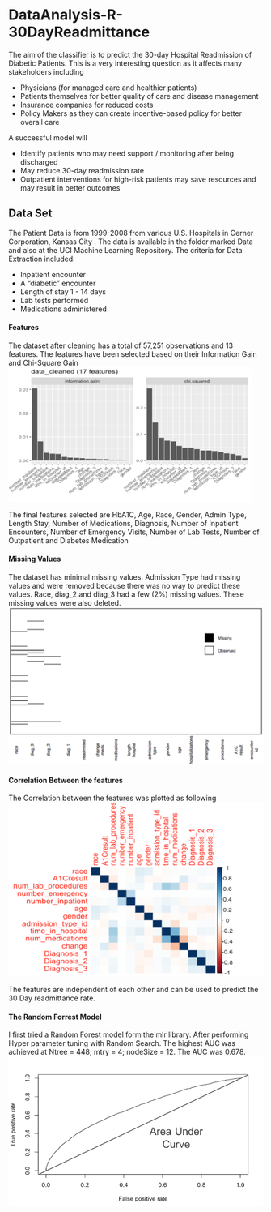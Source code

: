 # DataAnalysis-R-30DayReadmittance

The aim of the classifier is to predict the 30-day Hospital Readmission of Diabetic Patients. This is a very interesting question as it affects many stakeholders including 
- Physicians (for managed care and healthier patients)
- Patients themselves for better quality of care and disease management
- Insurance companies for reduced costs
- Policy Makers as they can create incentive-based policy for better overall care

A successful model will
- Identify patients who may need support / monitoring after being discharged
- May reduce 30-day readmission rate
- Outpatient interventions for high-risk patients may save resources and may result in better outcomes

## Data Set
The Patient Data is from 1999-2008 from various U.S. Hospitals in Cerner Corporation, Kansas City . The data is available in the folder marked Data and also at the UCI Machine Learning Repository.
The criteria for Data Extraction included:
- Inpatient encounter
- A “diabetic” encounter
- Length of stay 1 - 14 days
- Lab tests performed 
- Medications administered 

#### Features
The dataset after cleaning has a total of  57,251 observations and 13 features. The features have been selected based on their Information Gain and Chi-Square Gain
<img src="https://github.com/bhavikajalli/DataAnalysis-Predicting-30-Day-Readmission/blob/master/Images/IG.png" width="480">

The final features selected are HbA1C, Age, Race, Gender, Admin Type, Length Stay, Number of Medications, Diagnosis, Number of Inpatient Encounters, Number of Emergency Visits, Number of Lab Tests, Number of Outpatient and Diabetes Medication

#### Missing Values
The dataset has minimal missing values. Admission Type had missing values and were removed because there was no way to predict these values. Race, diag_2 and diag_3 had a few (2%) missing values. These missing values were also deleted.
![alt text](https://github.com/bhavikajalli/DataAnalysis-Predicting-30-Day-Readmission/blob/master/Images/MissingValues.png)

#### Correlation Between the features
The Correlation between the features was plotted as following
![alt text](https://github.com/bhavikajalli/DataAnalysis-Predicting-30-Day-Readmission/blob/master/Images/corr.png )

The features are independent of each other and can be used to predict the 30 Day readmittance rate.

#### The Random Forrest Model
I first tried a Random Forest model form the mlr library. After performing Hyper parameter tuning with Random Search. The highest AUC was achieved at Ntree = 448; mtry = 4;  nodeSize = 12.
The AUC was 0.678. 
![alt text](https://github.com/bhavikajalli/DataAnalysis-Predicting-30-Day-Readmission/blob/master/Images/auc.png )













